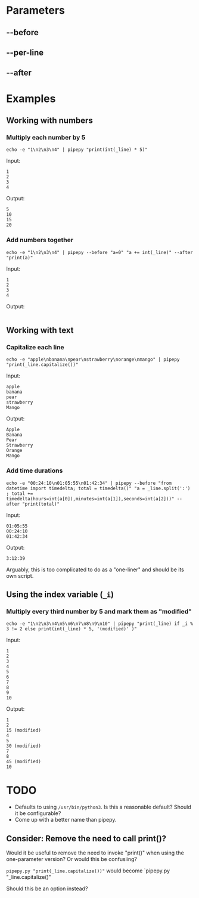 

# Parameters

## --before

## --per-line



## --after

# Examples


## Working with numbers

### Multiply each number by 5

```
echo -e "1\n2\n3\n4" | pipepy "print(int(_line) * 5)"
```

Input:
```
1
2
3
4
```

Output:
```
5
10
15
20
```

### Add numbers together

```
echo -e "1\n2\n3\n4" | pipepy --before "a=0" "a += int(_line)" --after "print(a)"
```

Input:
```
1
2
3
4
```

Output:
``` 10
```


## Working with text

### Capitalize each line

```
echo -e "apple\nbanana\npear\nstrawberry\norange\nmango" | pipepy "print(_line.capitalize())"
```

Input:
```
apple
banana
pear
strawberry
Mango
```

Output:
```
Apple
Banana
Pear
Strawberry
Orange
Mango
```

### Add time durations
```
echo -e "00:24:10\n01:05:55\n01:42:34" | pipepy --before "from datetime import timedelta; total = timedelta()" "a = _line.split(':') ; total += timedelta(hours=int(a[0]),minutes=int(a[1]),seconds=int(a[2]))" --after "print(total)"
```


Input:
```
01:05:55
00:24:10
01:42:34
```


Output:
```
3:12:39
```

Arguably, this is too complicated to do as a "one-liner" and should be its own script.

## Using the index variable (`_i`)

### Multiply every third number by 5 and mark them as "modified"

```
echo -e "1\n2\n3\n4\n5\n6\n7\n8\n9\n10" | pipepy "print(_line) if _i % 3 != 2 else print(int(_line) * 5, '(modified)' )"
```

Input:
```
1
2
3
4
5
6
7
8
9
10
```

Output:
```
1
2
15 (modified)
4
5
30 (modified)
7
8
45 (modified)
10
```

# TODO
- Defaults to using `/usr/bin/python3`. Is this a reasonable default? Should it be configurable?
- Come up with a better name than pipepy.

## Consider: Remove the need to call print()?

Would it be useful to remove the need to invoke "print()" when using the one-parameter version? Or would this be confusiing?

`pipepy.py "print(_line.capitalize())"` would become `pipepy.py "_line.capitalize()"

Should this be an option instead?


